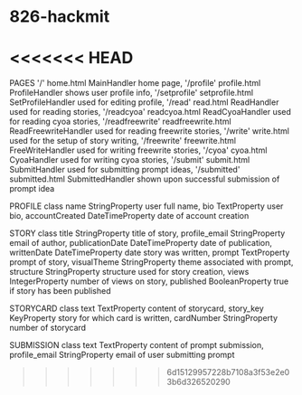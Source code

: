 # 826-hackmit
<<<<<<< HEAD
=======
PAGES '/' home.html MainHandler home page,  '/profile' profile.html ProfileHandler shows user profile info, '/setprofile' setprofile.html SetProfileHandler used for editing profile, '/read' read.html ReadHandler used for reading stories, '/readcyoa' readcyoa.html ReadCyoaHandler used for reading cyoa stories, '/readfreewrite' readfreewrite.html ReadFreewriteHandler used for reading freewrite stories, '/write' write.html used for the setup of story writing, '/freewrite' freewrite.html FreeWriteHandler used for writing freewrite stories, '/cyoa' cyoa.html CyoaHandler used for writing cyoa stories, '/submit' submit.html SubmitHandler used for submitting prompt ideas, '/submitted' submitted.html SubmittedHandler shown upon successful submission of prompt idea

PROFILE class name StringProperty user full name, bio TextProperty user bio, accountCreated DateTimeProperty date of account creation

STORY class title StringProperty title of story, profile_email StringProperty email of author, publicationDate DateTimeProperty date of publication, writtenDate DateTimeProperty date story was written, prompt TextProperty prompt of story, visualTheme StringProperty theme associated with prompt, structure StringProperty structure used for story creation, views IntegerProperty number of views on story, published BooleanProperty true if story has been published

STORYCARD class text TextProperty content of storycard, story_key KeyProperty story for which card is written, cardNumber StringProperty number of storycard

SUBMISSION class text TextProperty content of prompt submission, profile_email StringProperty email of user submitting prompt
>>>>>>> 6d15129957228b7108a3f53e2e03b6d326520290
